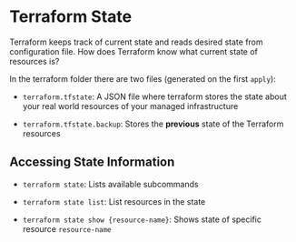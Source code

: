 # Terraform State

Terraform keeps track of current state and reads desired state from
configuration file. How does Terraform know what current state of resources is?

In the terraform folder there are two files (generated on the first `apply`):

- `terraform.tfstate`: A JSON file where terraform stores the state about your
  real world resources of your managed infrastructure

- `terraform.tfstate.backup`: Stores the **previous** state of the Terraform
  resources

## Accessing State Information

- `terraform state`: Lists available subcommands

- `terraform state list`: List resources in the state

- `terraform state show {resource-name}`: Shows state of specific resource
  `resource-name`
